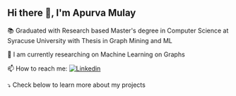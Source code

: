 ## Hi there 👋, I'm Apurva Mulay 





<!--
**apurvamulay/apurvamulay** is a ✨ _special_ ✨ repository because its `README.md` (this file) appears on your GitHub profile.

Here are some ideas to get you started:

- 🔭 I’m currently working on ...
- 🌱 I’m currently learning ...
- 👯 I’m looking to collaborate on ...
- 🤔 I’m looking for help with ...
- 💬 Ask me about ...
- 📫 How to reach me: ...
- 😄 Pronouns: ...
- ⚡ Fun fact: ...
-->

:books: Graduated with Research based Master's degree in Computer Science at Syracuse University with Thesis in Graph Mining and ML

🔭 I am currently researching on Machine Learning on Graphs

📫 How to reach me: [![Linkedin ](https://img.shields.io/badge/-LinkedIn-blue?style=flat-square&logo=Linkedin&logoColor=white&link=https://www.linkedin.com/in/apurva-mulay/)](https://www.linkedin.com/in/apurva-mulay/)

:arrow_heading_down: Check below to learn more about my projects






